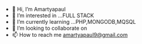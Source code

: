 - 👋 Hi, I’m Amartyapaul
- 👀 I’m interested in ...FULL STACK
- 🌱 I’m currently learning ...PHP,MONGODB,MQSQL
- 💞️ I’m looking to collaborate on  
- 📫 How to reach me  amartyapaul9@gmail.com


<!---
Amartyapaul9/Amartyapaul9 is a ✨ special ✨ repository because its `README.md` (this file) appears on your GitHub profile.
You can click the Preview link to take a look at your changes.
--->
